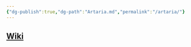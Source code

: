 ```yaml
---
{"dg-publish":true,"dg-path":"Artaria.md","permalink":"/artaria/"}
---
```


## [Wiki](https://www.wikiwand.com/en/Artaria)